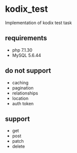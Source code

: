 # kodix_test
Implementation of kodix test task

## requirements

- php 7.1.30
- MySQL 5.6.44

## do not support

- caching
- pagination
- relationships
- location
- auth token

## support

- get
- post
- patch
- delete

